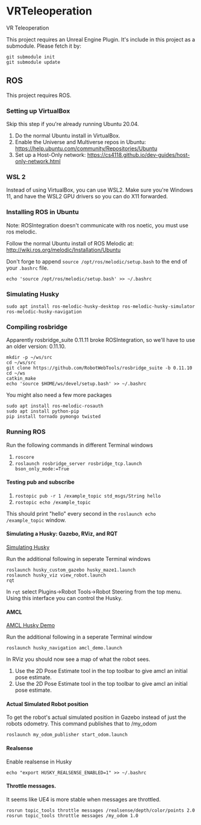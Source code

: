 VRTeleoperation
===============

VR Teleoperation

This project requires an Unreal Engine Plugin. It's include in this project as a submodule. Please fetch it by:

```
git submodule init
git submodule update
```

ROS
---

This project requires ROS.

### Setting up VirtualBox

Skip this step if you're already running Ubuntu 20.04.

1. Do the normal Ubuntu install in VirtualBox.
2. Enable the Universe and Multiverse repos in Ubuntu: https://help.ubuntu.com/community/Repositories/Ubuntu
3. Set up a Host-Only network: https://cs4118.github.io/dev-guides/host-only-network.html

### WSL 2

Instead of using VirtualBox, you can use WSL2. Make sure you're Windows 11, and have the WSL2 GPU drivers so you can do X11 forwarded.

### Installing ROS in Ubuntu

Note: ROSIntegration doesn't communicate with ros noetic, you must use ros melodic.

Follow the normal Ubuntu install of ROS Melodic at: http://wiki.ros.org/melodic/Installation/Ubuntu

Don't forge to append `source /opt/ros/melodic/setup.bash` to the end of your `.bashrc` file.

```
echo 'source /opt/ros/melodic/setup.bash' >> ~/.bashrc
```

### Simulating Husky

```
sudo apt install ros-melodic-husky-desktop ros-melodic-husky-simulator ros-melodic-husky-navigation
```

### Compiling rosbridge

Apparently rosbridge_suite 0.11.11 broke ROSIntegration, so we'll have to use an older version: 0.11.10.

```
mkdir -p ~/ws/src
cd ~/ws/src
git clone https://github.com/RobotWebTools/rosbridge_suite -b 0.11.10
cd ~/ws
catkin_make
echo 'source $HOME/ws/devel/setup.bash' >> ~/.bashrc
```

You might also need a few more packages
```
sudo apt install ros-melodic-rosauth
sudo apt install python-pip
pip install tornado pymongo twisted
```

### Running ROS

Run the following commands in different Terminal windows

1. `roscore`
2. `roslaunch rosbridge_server rosbridge_tcp.launch bson_only_mode:=True`

#### Testing pub and subscribe

1. `rostopic pub -r 1 /example_topic std_msgs/String hello`
2. `rostopic echo /example_topic`

This should print "hello" every second in the `roslaunch echo /example_topic` window.

#### Simulating a Husky: Gazebo, RViz, and RQT

[Simulating Husky](http://wiki.ros.org/husky_gazebo/Tutorials/Simulating%20Husky)

Run the additional following in seperate Terminal windows

```
roslaunch husky_custom_gazebo husky_maze1.launch
roslaunch husky_viz view_robot.launch
rqt
```

In `rqt` select Plugins->Robot Tools->Robot Steering from the top menu. Using this interface you can control the Husky.

#### AMCL

[AMCL Husky Demo](http://wiki.ros.org/husky_navigation/Tutorials/Husky%20AMCL%20Demo)

Run the additional following in a seperate Terminal window

```
roslaunch husky_navigation amcl_demo.launch
```

In RViz you should now see a map of what the robot sees.

1. Use the 2D Pose Estimate tool in the top toolbar to give amcl an initial pose estimate.
2. Use the 2D Pose Estimate tool in the top toolbar to give amcl an initial pose estimate.


#### Actual Simulated Robot position

To get the robot's actual simulated position in Gazebo instead of just the robots odometry. This command publishes that to /my_odom

```
roslaunch my_odom_publisher start_odom.launch
```

#### Realsense

Enable realsense in Husky

```
echo "export HUSKY_REALSENSE_ENABLED=1" >> ~/.bashrc
```

#### Throttle messages.

It seems like UE4 is more stable when messages are throttled.

```
rosrun topic_tools throttle messages /realsense/depth/color/points 2.0
rosrun topic_tools throttle messages /my_odom 1.0
```


